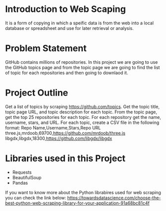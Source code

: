 
# Introduction to Web Scaping 
It is a form of copying in which a speific data is from the web into a local database or spreadsheet and use for later retrieval or analysis.

# Problem Statement

GitHub contains millions of repositories. In this project we are going to use the GitHub topics page and from the topic page we are going to find the list of topic for each repositories and then going to downlaod it. 
      
# Project Outline

Get a list of topics by scraping https://github.com/topics. 
Get the topic title, topic page URL, and topic description for each topic.
From the topic page, get the top 25 repositories for each topic.
For each repository get the name, username, stars, and URL.
For each topic, create a CSV file in the following format:
      Repo Name,Username,Stars,Repo URL
      three.js,mrdoob,69700,https://github.com/mrdoob/three.js
      libgdx,libgdx,18300,https://github.com/libgdx/libgdx  

  


# Libraries used in this Project

 - Requests 
 - BeautifulSoup 
 - Pandas
 
If you want to know more about the Python librabires used for web scraping you can check the link below:
https://towardsdatascience.com/choose-the-best-python-web-scraping-library-for-your-application-91a68bc81c4f




